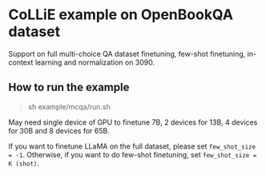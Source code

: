 # CoLLiE example on OpenBookQA dataset

Support on full multi-choice QA dataset finetuning, few-shot finetuning, in-context learning and normalization on 3090.

## How to run the example

> sh example/mcqa/run.sh

May need single device of GPU to finetune 7B, 2 devices for 13B, 4 devices for 30B and 8 devices for 65B.

If you want to finetune LLaMA on the full dataset, please set `few_shot_size = -1`. 
Otherwise, if you want to do few-shot finetuning, set `few_shot_size = K (shot)`.

